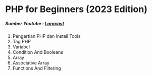 # PHP for Beginners (2023 Edition)
##### Sumber Youtube : [Laracast](https://www.youtube.com/playlist?list=PL3VM-unCzF8ipG50KDjnzhugceoSG3RTC)

1. Pengertian PHP dan Install Tools
2. Tag PHP
3. Variabel
4. Condition And Booleans
5. Array
6. Associative Array
7. Functions And Filtering
